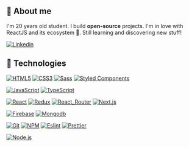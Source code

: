 ## 👦 About me

I'm 20 years old student. I build **open-source** projects. I'm in love with ReactJS and its ecosystem 💛. Still learning and discovering new stuff!

[![Linkedin](https://img.shields.io/badge/-LinkedIn-blue?style=flat-square&logo=Linkedin&logoColor=white&link=https://www.linkedin.com/in/mateusz-malecc//)](https://www.linkedin.com/in/mateusz-malecc//)

## 🔧 Technologies

[![HTML5](https://img.shields.io/badge/HTML5-E34F26?style=for-the-badge&logo=html5&logoColor=white)](https://github.com/MateuszMalec1611/)
[![CSS3](https://img.shields.io/badge/CSS3-1572B6?style=for-the-badge&logo=css3&logoColor=white)](https://github.com/MateuszMalec1611/)
[![Sass](https://img.shields.io/badge/Sass-CC6699?style=for-the-badge&logo=sass&logoColor=white)](https://github.com/MateuszMalec1611/)
[![Styled Components](https://img.shields.io/badge/styled--components-DB7093?style=for-the-badge&logo=styled-components&logoColor=white)](https://github.com/MateuszMalec1611)

[![JavaScript](https://img.shields.io/badge/JavaScript-F7DF1E?style=for-the-badge&logo=javascript&logoColor=black)](https://github.com/MateuszMalec1611)
[![TypeScript](https://img.shields.io/badge/TypeScript-007ACC?style=for-the-badge&logo=typescript&logoColor=white)](https://github.com/MateuszMalec1611)

[![React](https://img.shields.io/badge/React-20232A?style=for-the-badge&logo=react&logoColor=61DAFB)](https://github.com/MateuszMalec1611/)
[![Redux](https://img.shields.io/badge/Redux-593D88?style=for-the-badge&logo=redux&logoColor=white)](https://github.com/MateuszMalec1611/)
[![React_Router](https://img.shields.io/badge/React_Router-CA4245?style=for-the-badge&logo=react-router&logoColor=white)](https://github.com/MateuszMalec1611/)
[![Next.js](https://img.shields.io/badge/next.js-000000?style=for-the-badge&logo=nextdotjs&logoColor=white)](https://github.com/MateuszMalec1611/)

[![Firebase](	https://img.shields.io/badge/firebase-ffca28?style=for-the-badge&logo=firebase&logoColor=black)](https://github.com/MateuszMalec1611/)
[![Mongodb](https://img.shields.io/badge/MongoDB-4EA94B?style=for-the-badge&logo=mongodb&logoColor=white)](https://github.com/MateuszMalec1611/)

[![Git](https://img.shields.io/badge/Git-F05032?style=for-the-badge&logo=git&logoColor=white)](https://github.com/MateuszMalec1611/)
[![NPM](https://img.shields.io/badge/npm-CB3837?style=for-the-badge&logo=npm&logoColor=white)](https://github.com/MateuszMalec1611/)
[![Eslint](https://img.shields.io/badge/eslint-3A33D1?style=for-the-badge&logo=eslint&logoColor=white)](https://github.com/MateuszMalec1611/)
[![Prettier](https://img.shields.io/badge/prettier-1A2C34?style=for-the-badge&logo=prettier&logoColor=F7BA3E)](https://github.com/MateuszMalec1611/)

[![Node.js](https://img.shields.io/badge/Node.js-339933?style=for-the-badge&logo=nodedotjs&logoColor=white)](https://github.com/MateuszMalec1611/)
